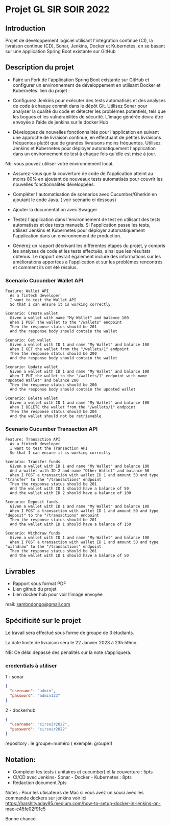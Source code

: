 # Projet GL SIR SOIR 2022

## Introduction
Projet de développement logiciel utilisant l'intégration continue (CI), la livraison continue (CD), Sonar, Jenkins, Docker et Kubernetes, en se basant sur une application Spring Boot existante sur GitHub

## Description du projet
- Faire un Fork de l'application Spring Boot existante sur GitHub et configurer un environnement de développement en utilisant Docker et Kubernetes.
lien du projet :

- Configurez Jenkins pour exécuter des tests automatisés et des analyses de code à chaque commit dans le dépôt Git. Utilisez Sonar pour analyser la qualité du code et détecter les problèmes potentiels, tels que les bogues et les vulnérabilités de sécurité. L’image générée devra être envoyée à l’aide de jenkins sur le docker Hub

- Développez de nouvelles fonctionnalités pour l'application en suivant une approche de livraison continue, en effectuant de petites livraisons fréquentes plutôt que de grandes livraisons moins fréquentes. Utilisez Jenkins et Kubernetes pour déployer automatiquement l'application dans un environnement de test à chaque fois qu'elle est mise à jour.

Nb: vous pouvez utiliser votre environnement local.

- Assurez-vous que la couverture de code de l'application atteint au moins 80% en ajoutant de nouveaux tests automatisés pour couvrir les nouvelles fonctionnalités développées.

- Compléter l'automatisation de scénarios avec Cucumber/Gherkin en ajoutant le code Java. ( voir scénario ci dessous)

- Ajouter la documentation avec Swagger

- Testez l'application dans l'environnement de test en utilisant des tests automatisés et des tests manuels. Si l'application passe les tests, utilisez Jenkins et Kubernetes pour déployer automatiquement l'application dans un environnement de production.

- Générez un rapport décrivant les différentes étapes du projet, y compris les analyses de code et les tests effectués, ainsi que les résultats obtenus. Le rapport devrait également inclure des informations sur les améliorations apportées à l'application et sur les problèmes rencontrés et comment ils ont été résolus.

### Scenario Cucumber Wallet API
```gherkin
Feature: Wallet API
  As a fintech developer
  I want to test the Wallet API
  So that I can ensure it is working correctly

Scenario: Create wallet
  Given a wallet with name "My Wallet" and balance 100
  When I POST the wallet to the "/wallets" endpoint
  Then the response status should be 201
  And the response body should contain the wallet

Scenario: Get wallet
  Given a wallet with ID 1 and name "My Wallet" and balance 100
  When I GET the wallet from the "/wallets/1" endpoint
  Then the response status should be 200
  And the response body should contain the wallet

Scenario: Update wallet
  Given a wallet with ID 1 and name "My Wallet" and balance 100
  When I PUT the wallet to the "/wallets/1" endpoint with name "Updated Wallet" and balance 200
  Then the response status should be 200
  And the response body should contain the updated wallet

Scenario: Delete wallet
  Given a wallet with ID 1 and name "My Wallet" and balance 100
  When I DELETE the wallet from the "/wallets/1" endpoint
  Then the response status should be 204
  And the wallet should not be retrievable

```

### Scenario Cucumber Transaction API
```gherkin
Feature: Transaction API
  As a fintech developer
  I want to test the Transaction API
  So that I can ensure it is working correctly

Scenario: Transfer funds
  Given a wallet with ID 1 and name "My Wallet" and balance 100
  And a wallet with ID 2 and name "Other Wallet" and balance 50
  When I POST a transaction with wallet ID 1 and amount 50 and type "transfer" to the "/transactions" endpoint
  Then the response status should be 201
  And the wallet with ID 1 should have a balance of 50
  And the wallet with ID 2 should have a balance of 100

Scenario: Deposit funds
  Given a wallet with ID 1 and name "My Wallet" and balance 100
  When I POST a transaction with wallet ID 1 and amount 50 and type "deposit" to the "/transactions" endpoint
  Then the response status should be 201
  And the wallet with ID 1 should have a balance of 150

Scenario: Withdraw funds
  Given a wallet with ID 1 and name "My Wallet" and balance 100
  When I POST a transaction with wallet ID 1 and amount 50 and type "withdraw" to the "/transactions" endpoint
  Then the response status should be 201
  And the wallet with ID 1 should have a balance of 50
```


## Livrables
- Rapport sous format PDF
- Lien github du projet
- Lien docker hub pour voir l’image envoyée

mail: sambndongo@gmail.com

## Spécificité sur le projet
Le travail sera effectué sous forme de groupe de 3 étudiants.

La date limite de livraison sera le 22 Janvier 2023 à 23h:59mn.

NB: Ce délai dépassé des pénalités sur la note s’appliquera.



### credentials à utiliser 
1 - sonar
```json
{
  "username": "admin",
  "password": "admin123"
}
```

2 - dockerhub
```json
{
  "username": "sirsoir2022",
  "password": "sirsoir2022"
}
```
repository : le groupe+numéro ( exemple: groupe1)



## Notation:
- Completer les tests ( unitaires et cucumber) et la couverture : 5pts
- CI/CD avec Jenkins- Sonar - Docker - Kubernetes :  8pts
- Rédaction document 7pts


Notes :
Pour les utiisateurs de Mac si vous avez un souci avec les commande dockers sur jenkins voir ici https://harshityadav95.medium.com/how-to-setup-docker-in-jenkins-on-mac-c45fe02f91c5

Bonne chance
